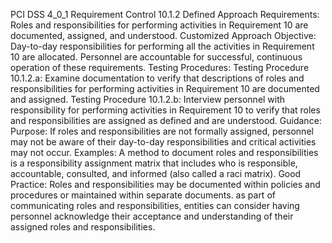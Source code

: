 PCI DSS 4_0_1 Requirement Control 10.1.2 Defined Approach Requirements: Roles and responsibilities for performing activities in Requirement 10 are documented, assigned, and understood. Customized Approach Objective: Day-to-day responsibilities for performing all the activities in Requirement 10 are allocated. Personnel are accountable for successful, continuous operation of these requirements. Testing Procedures: Testing Procedure 10.1.2.a: Examine documentation to verify that descriptions of roles and responsibilities for performing activities in Requirement 10 are documented and assigned. Testing Procedure 10.1.2.b: Interview personnel with responsibility for performing activities in Requirement 10 to verify that roles and responsibilities are assigned as defined and are understood. Guidance: Purpose: If roles and responsibilities are not formally assigned, personnel may not be aware of their day-to-day responsibilities and critical activities may not occur. Examples: A method to document roles and responsibilities is a responsibility assignment matrix that includes who is responsible, accountable, consulted, and informed (also called a raci matrix). Good Practice: Roles and responsibilities may be documented within policies and procedures or maintained within separate documents. as part of communicating roles and responsibilities, entities can consider having personnel acknowledge their acceptance and understanding of their assigned roles and responsibilities.